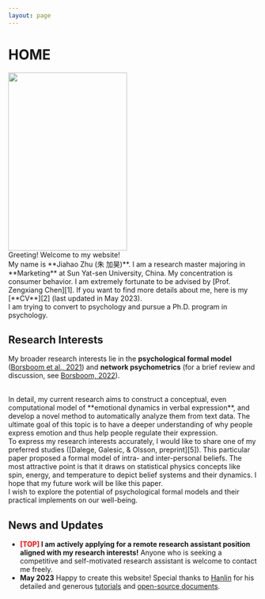 ```yaml
---
layout: page
---
```


# HOME

<img src="https://jiahao-zhu.github.io/jiahaozhu.jpg" class="floatpic" width="240" height="360">

<br />
Greeting! Welcome to my website! 

<br />
My name is **Jiahao Zhu (朱 加昊)**. I am a research master majoring in **Marketing** at Sun Yat-sen University, China. My concentration is consumer behavior. I am extremely fortunate to be advised by [Prof. Zengxiang Chen][1]. If you want to find more details about me, here is my [**CV**][2] (last updated in May 2023).

<br />
I am trying to convert to psychology and pursue a Ph.D. program in psychology. 

## Research Interests

My broader research interests lie in the **psychological formal model** ([Borsboom et al., 2021][3]) and **network psychometrics** (for a brief review and discussion, see [Borsboom, 2022][4]). 

<br />
In detail, my current research aims to construct a conceptual, even computational model of **emotional dynamics in verbal expression**, and develop a novel method to automatically analyze them from text data. The ultimate goal of this topic is to have a deeper understanding of why people express emotion and thus help people regulate their expression.

<br />
To express my research interests accurately, I would like to share one of my preferred studies ([Dalege, Galesic, & Olsson, preprint][5]). This particular paper proposed a formal model of intra- and inter-personal beliefs. The most attractive point is that it draws on statistical physics concepts like spin, energy, and temperature to depict belief systems and their dynamics. I hope that my future work will be like this paper.

<br />
I wish to explore the potential of psychological formal models and their practical implements on our well-being.

## News and Updates

- **<font color='red'>[TOP]</font> I am actively applying for a remote research assistant position aligned with my research interests!** Anyone who is seeking a competitive and self-motivated research assistant is welcome to contact me freely.
- **May 2023** Happy to create this website! Special thanks to [Hanlin][6] for his detailed and generous [tutorials][7] and [open-source documents][8].


[1]:	https://isbf.sysu.edu.cn/zh-hans/teacher/260
[2]:	https://jiahao-zhu.github.io/file/CV_Jiahao_Zhu.pdf
[3]:	https://doi.org/10.1177/1745691620969647
[4]:	https://doi.org/10.1007/s11336-022-09851-z
[5]:	https://osf.io/368jz
[6]:	https://caihanlin.com/
[7]:	https://caihanlin.com/blogs/web/
[8]:	https://github.com/GuangLun2000/GuangLun2000.github.io